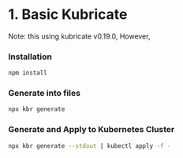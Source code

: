 # 1. Basic Kubricate

Note: this using kubricate v0.19.0,
However, 

### Installation

```bash
npm install
```

### Generate into files

```bash
npx kbr generate
```

### Generate and Apply to Kubernetes Cluster

```bash
npx kbr generate --stdout | kubectl apply -f -  
``` 